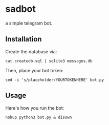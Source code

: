 # sadbot
a simple telegram bot.

## Installation
Create the database via:
```
cat createdb.sql | sqlite3 messages.db
```
Then, place your bot token:  
```
sed -i 's/placeholder/YOURTOKENHERE' bot.py
```  
## Usage
Here's how you run the bot:  
```
nohup python3 bot.py & disown
```
